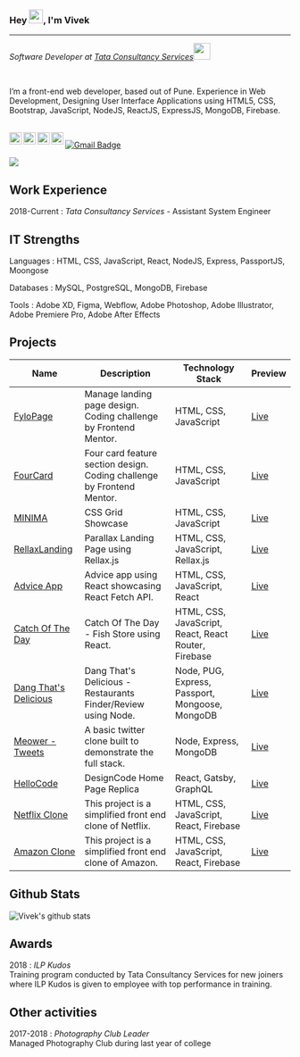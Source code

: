 ### Hey <img src="https://media.giphy.com/media/hvRJCLFzcasrR4ia7z/giphy.gif" width="25px">, I'm Vivek
<hr />
<p><em>Software Developer at <a href="https://www.tcs.com/">Tata Consultancy Services</a><img src="https://media.giphy.com/media/WUlplcMpOCEmTGBtBW/giphy.gif" width="30"></em></p>

<br>

I’m a front-end web developer, based out of Pune.
Experience in Web Development, Designing User Interface
Applications using HTML5, CSS, Bootstrap, JavaScript,
NodeJS, ReactJS, ExpressJS, MongoDB, Firebase.

<br>

<a href="https://www.linkedin.com/in/vivek-bariya/">
  <img align="left" alt="Vivek's LinkdeIN" width="22px" src="https://cdn.jsdelivr.net/npm/simple-icons@v3/icons/linkedin.svg" />
</a>
<a href="https://www.instagram.com/superneutrino8/">
  <img align="left" alt="Vivek's Instagram" width="22px" src="https://cdn.jsdelivr.net/npm/simple-icons@v3/icons/instagram.svg" />
</a>
<a href="https://twitter.com/geeky_abhiz">
  <img align="left" alt="Vivek Naidu | Twitter" width="22px" src="https://cdn.jsdelivr.net/npm/simple-icons@v3/icons/twitter.svg" />
</a>
<a href="https://www.reddit.com/user/vivekbaraiya">
  <img align="left" alt="Vivek's Reddit" width="22px" src="https://cdn.jsdelivr.net/npm/simple-icons@v3/icons/reddit.svg" />
</a>

[![Gmail Badge](https://img.shields.io/badge/vivekbaraiya7@gmail.com-D14836?style=flat-square&logo=gmail&logoColor=white)](mailto:vivekbaraiya7@gmail.com)

![](https://visitor-badge.glitch.me/badge?page_id=superneutrino8.superneutrino8)

Work Experience
----------
2018-Current
:	*Tata Consultancy Services*  - Assistant System Engineer


IT Strengths
------------
Languages
:	HTML, CSS, JavaScript, React, NodeJS, Express, PassportJS, Moongose

Databases
:	MySQL, PostgreSQL, MongoDB, Firebase

Tools
:	Adobe XD, Figma, Webflow, Adobe Photoshop, Adobe Illustrator, Adobe Premiere Pro, Adobe After Effects


Projects
------------
Name | Description | Technology Stack | Preview
----|----|----|----
[FyloPage](https://github.com/superneutrino8/FyloPage) | Manage landing page design. Coding challenge by Frontend Mentor. | HTML, CSS, JavaScript | [Live](https://superneutrino8.github.io/FyloPage/)
[FourCard](https://github.com/superneutrino8/FourCard) | Four card feature section design. Coding challenge by Frontend Mentor. | HTML, CSS, JavaScript | [Live](https://superneutrino8.github.io/FourCard/)
[MINIMA](https://github.com/superneutrino8/Minima-CSS_Grid) | CSS Grid Showcase | HTML, CSS, JavaScript | [Live](https://superneutrino8.github.io/Minima-CSS_Grid/)
[RellaxLanding](https://github.com/superneutrino8/RellaxLanding) | Parallax Landing Page using Rellax.js | HTML, CSS, JavaScript, Rellax.js | [Live](https://superneutrino8.github.io/RellaxLanding/)
[Advice App](https://github.com/superneutrino8/advice-app) | Advice app using React showcasing React Fetch API. | HTML, CSS, JavaScript, React | [Live](https://superneutrino8.github.io/advice-app/)
[Catch Of The Day](https://github.com/superneutrino8/catch-of-the-day) | Catch Of The Day - Fish Store using React. | HTML, CSS, JavaScript, React, React Router, Firebase | [Live](https://catch-the-fish-superneutrino8.netlify.app/)
[Dang That's Delicious](https://github.com/superneutrino8/dang-thats-delicious) | Dang That's Delicious - Restaurants Finder/Review using Node. | Node, PUG, Express, Passport, Mongoose, MongoDB | [Live](https://dangg-thats-delicious.herokuapp.com/)
[Meower - Tweets](https://github.com/superneutrino8/meower-tweet) | A basic twitter clone built to demonstrate the full stack. | Node, Express, MongoDB | [Live](https://meower-tweets.vercel.app/)
[HelloCode](https://github.com/superneutrino8/hello-code) | DesignCode Home Page Replica | React, Gatsby, GraphQL | [Live](https://hellocode-plus.netlify.app/)
[Netflix Clone](https://github.com/superneutrino8/netlfix-clone) | This project is a simplified front end clone of Netflix. | HTML, CSS, JavaScript, React, Firebase | [Live](https://netflix-clone-b01d5.web.app/)
[Amazon Clone](https://github.com/superneutrino8/amazon-clone) | This project is a simplified front end clone of Amazon. | HTML, CSS, JavaScript, React, Firebase | [Live](https://clone-123a0.web.app/)

Github Stats
------
![Vivek's github stats](https://github-readme-stats.vercel.app/api?username=superneutrino8&show_icons=true&hide_border=true)

Awards
------
2018
:	*ILP Kudos*  
        Training program conducted by Tata Consultancy Services for new joiners where ILP Kudos is given to employee with top performance in training.  


Other activities
----------------
2017-2018
:	*Photography Club Leader*  
	Managed Photography Club during last year of college

